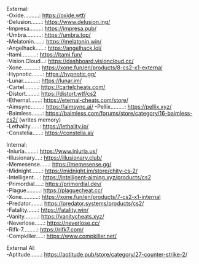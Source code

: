 External:                                                                                                                                                                                                                               
-Oxide..........: https://oxide.wtf/                                                                                                                                                            
-Delusion.......: https://www.delusion.ing/                                                                                                                                                           
-Impresa........: https://impresa.pub/                                                                                                                                                                   
-Umbra..........: https://umbra.top/                                                                                                                                                               
-Melatonin......: https://melatonin.win/                                                                                                                                                           
-Angelhack......: https://angelhack.lol/                                                                                                                                                           
-Itami..........: https://itami.fun/                                                                                                                                                             
-Vision.Cloud...: https://dashboard.visioncloud.cc/                                                                                                                                                
-Xone...........: https://xone.fun/en/products/8-cs2-x1-external                                                                                                                                    
-Hypnotic.......: https://hypnotic.gg/                                                                                                                        
-Lunar..........: https://lunar.im/                                                                                                                        
-Cartel.........: https://cartelcheats.com/                                                                                                                              
-Distort........: https://distort.wtf/cs2                                                                                                                                                                                     
-Ethernal.......: https://eternal-cheats.com/store/                                                                                                                              
-Aimsync........: https://aimsync.ai/
-Pellix.........: https://pellix.xyz/                                                                                                                                                                                                                                                
-Baimless.......: https://baimless.com/forums/store/category/16-baimless-cs2/      (writes memory)                                                                                                                        
-Lethality......: https://lethality.io/                                                                                                                                                                                                                                                      
-Constelia......: https://constelia.ai/                                                                                                                                                                                                                                                    
                                                                                                                                                                                                                                                            
Internal:                                                                                                                              
-Iniuria........: https://www.iniuria.us/                                                                                                                            
-Illusionary....: https://illusionary.club/                                                                                                                        
-Memesense......: https://memesense.gg/                                                                                                                                                                                     
-Midnight.......: https://midnight.im/store/chity-cs-2/                                                                                                                              
-Intelligent....: https://intelligent-aiming.xyz/products/cs2                                                                                                                              
-Primordial.....: https://primordial.dev/                                                                                                                             
-Plague.........: https://plaguecheat.cc/                                                                                                                           
-Xone...........: https://xone.fun/en/products/7-cs2-x1-internal                                                                                                                              
-Predator.......: https://predator.systems/products/cs2/                                                                                                                              
-Fatality.......: https://fatality.win/                                                                                                                              
-Vanity.........: https://vanitycheats.xyz/                                                                                                                              
-Neverlose......: https://neverlose.cc/                                                                                                                              
-Rifk-7.........: https://rifk7.com/                                                                                                                              
-Compkiller.....: https://www.compkiller.net/                                                                                                                              
                                                                                                                                                                                                                                                            
External AI:                                                                                                                              
-Aptitude.......: https://aptitude.pub/store/category/27-counter-strike-2/                                                                                                                              
